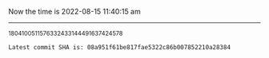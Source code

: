 Now the time is 2022-08-15 11:40:15 am

---

<small>1804100511576332433144491637424578</small>

```txt
Latest commit SHA is: 08a951f61be817fae5322c86b007852210a28384
```
